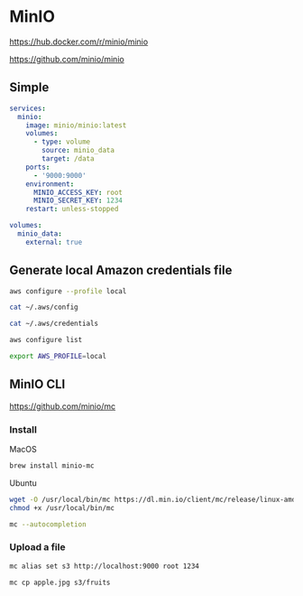 # MinIO

https://hub.docker.com/r/minio/minio

https://github.com/minio/minio

## Simple

```yaml
services:
  minio:
    image: minio/minio:latest
    volumes:
      - type: volume
        source: minio_data
        target: /data
    ports:
      - '9000:9000'
    environment:
      MINIO_ACCESS_KEY: root
      MINIO_SECRET_KEY: 1234
    restart: unless-stopped

volumes:
  minio_data:
    external: true
```

## Generate local Amazon credentials file

```sh
aws configure --profile local
```

```sh
cat ~/.aws/config
```

```sh
cat ~/.aws/credentials
```

```sh
aws configure list
```

```sh
export AWS_PROFILE=local
```

## MinIO CLI

https://github.com/minio/mc

### Install

MacOS
```sh
brew install minio-mc
```

Ubuntu
```sh
wget -O /usr/local/bin/mc https://dl.min.io/client/mc/release/linux-amd64/mc && sudo chmod +x /usr/local/bin/mc
chmod +x /usr/local/bin/mc
```

```sh
mc --autocompletion
```

### Upload a file

```sh
mc alias set s3 http://localhost:9000 root 1234
```

```sh
mc cp apple.jpg s3/fruits
```
